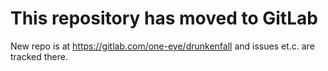 # This repository has moved to GitLab

New repo is at https://gitlab.com/one-eye/drunkenfall and issues et.c. are tracked there.

